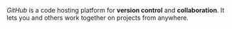 _GitHub_ is a code hosting platform for **version control** and **collaboration**. It lets you and others work together on projects from anywhere.
